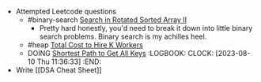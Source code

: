 - Attempted Leetcode questions
	- #binary-search [Search in Rotated Sorted Array II](https://leetcode.com/problems/search-in-rotated-sorted-array-ii)
		- Pretty hard honestly, you'd need to break it down into little binary search problems. Binary search is my achilles heel.
	- #heap [Total Cost to Hire K Workers](https://leetcode.com/problems/total-cost-to-hire-k-workers)
	- DOING [Shortest Path to Get All Keys](https://leetcode.com/problems/shortest-path-to-get-all-keys/)
	  :LOGBOOK:
	  CLOCK: [2023-08-10 Thu 11:36:33]
	  :END:
- Write [[DSA Cheat Sheet]]